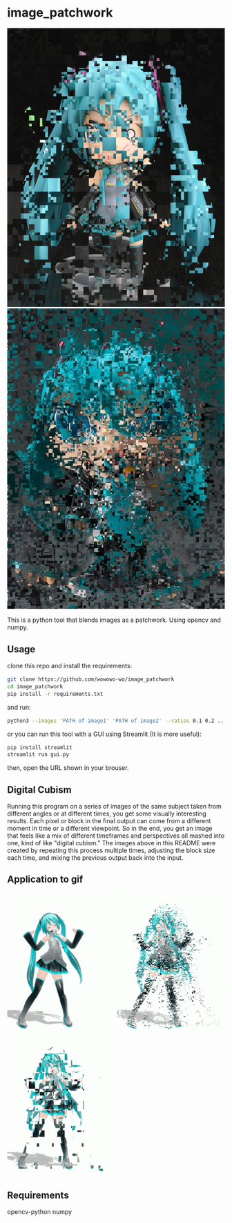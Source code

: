 # image_patchwork

<img src="ex/ex1.png" width="1000">

<img src="ex/ex2.png" width="1000">

This is a python tool that blends images as a patchwork.
Using opencv and numpy.

## Usage

clone this repo and install the requirements:

```bash
git clone https://github.com/wowowo-wo/image_patchwork
cd image_patchwork
pip install -r requirements.txt
```
and run:
```bash
python3 --images 'PATH of image1' 'PATH of image2' --ratios 0.1 0.2 ... --block_size 1 --output 'PATH of output image'
```

or you can run this tool with a GUI using Streamlit (It is more useful):

```bash
pip install streamlit
streamlit run gui.py
```

then, open the URL shown in your brouser.

## Digital Cubism

Running this program on a series of images of the same subject taken from different angles or at different times, you get some visually interesting results.
Each pixel or block in the final output can come from a different moment in time or a different viewpoint. So in the end, you get an image that feels like a mix of different timeframes and perspectives all mashed into one, kind of like "digital cubism."
The images above in this README were created by repeating this process multiple times, adjusting the block size each time, and mixing the previous output back into the input.

## Application to gif
<p>
<img src="ex/miku_origin.gif" width="250" style="display:inline-block;mergin-right;10px;"/>

<img src="ex/miku_pr1.gif" width="250" style="display:inline-block;mergin-right;10px;"/>

<img src="ex/miku_pr2.gif" width="250" style="display:inline-block;"/>
</p>

## Requirements

opencv-python
numpy
